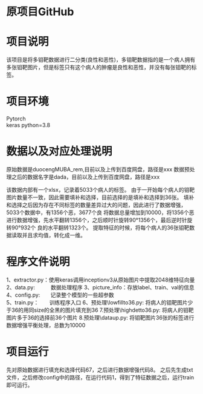 # 原项目GitHub

# 项目说明
该项目是将多钼靶数据进行二分类(良性和恶性)，多钼靶数据指的是一个病人拥有多张钼靶图片，但是标签只有这个病人的肿瘤是良性和恶性，并没有每张钼靶的标签。

# 项目环境
Pytorch  
keras 
python=3.8 

# 数据以及对应处理说明
原始数据是duocengMUBA_rem,目前以及上传到百度网盘，路径是xxx
数据预处理之后的数据名字是dada，目前以及上传到百度网盘，路径是xxx

该数据内部有一个xlsx，记录着5033个病人的标签。
由于一开始每个病人的钼靶图片数量不一致，因此需要填补和选择，目前选择的是填补和选择到36张。
填补和选择之后因为存在不同标签的数量差异过大的问题，因此进行了数据增强，5033个数据中，有1356个恶，3677个良
将数据总量增加到10000，将1356个恶进行数据增强，先水平翻转1356个，之后顺时针旋转90°1356个，最后逆时针旋转90°932个
良的水平翻转1323个。
提取特征的时候，将每个病人的36张钼靶数据读取并且求均值，转化成一维。


# 程序文件说明
1、extractor.py：使用keras调用inceptionv3从原始图片中提取2048维特征向量   
2、data.py:　　　数据处理程序
3、picture_info：存放label、train、val的信息   
4、config.py:　　记录整个模型的一些超参数   
5、train.py：　　训练程序入口
6、预处理\lowfillto36.py: 将病人的钼靶图片少于36的用同size的全黑的图片填充到36
7.预处理\highdetto36.py: 将病人的钼靶图片多于36的选择前36个图片
8.预处理\dataup.py: 将钼靶图片36张的标签进行数据增强平衡处理，总数为10000

# 项目运行
先对原始数据进行填充和选择代码67，之后进行数据增强代码8。
之后先生成txt文件，之后修改config中的路径，在运行代码1，得到了特征数据之后，运行train即可运行。